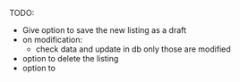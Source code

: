 

TODO:
- Give option to save the new listing as a draft
- on modification: 
    - check data and update in db only those are modified
- option to delete the listing
- option to 
